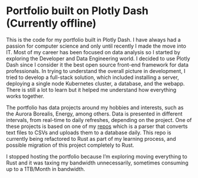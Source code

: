# Portfolio built on Plotly Dash (Currently offline)

This is the code for my portfolio built in Plotly Dash. I have always had a passion for computer science and only until recently I made the move into IT. Most of my career has been focused on data analysis so I started by exploring the Developer and Data Engineering world. I decided to use Plotly Dash since I consider it the best open source front-end framework for data professionals. In trying to understand the overall picture in development, I tried to develop a full-stack solution, which included installing a server, deploying a single node Kubernetes cluster, a database, and the webapp. There is still a lot to learn but it helped me understand how everything works together.

The portfolio has data projects around my hobbies and interests, such as the Aurora Borealis, Energy, among others. Data is presented in different intervals, from real-time to daily refreshes, depending on the project. One of these projects is based on one of my [repos](https://github.com/jojayaro/Exploration_App) which is a parser that converts text files to CSVs and uploads them to a database daily. This repo is currently being refactored to Rust as part of my learning process, and possible migration of this project completely to Rust.

I stopped hosting the portfolio because I’m exploring moving everything to Rust and it was taxing my bandwidth unnecessarily, sometimes consuming up to a 1TB/Month in bandwidth.
